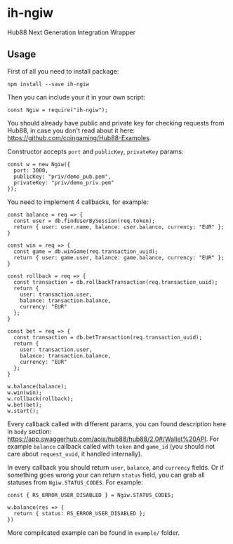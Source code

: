 # ih-ngiw

Hub88 Next Generation Integration Wrapper

## Usage

First of all you need to install package:

```
npm install --save ih-ngiw
```

Then you can include your it in your own script:

```
const Ngiw = require("ih-ngiw");
```

You should already have public and private key for checking requests from Hub88, in case you don't read about it here: https://github.com/coingaming/Hub88-Examples.

Constructor accepts `port` and `publicKey`, `privateKey` params:

```
const w = new Ngiw({
  port: 3000,
  publicKey: "priv/demo_pub.pem",
  privateKey: "priv/demo_priv.pem"
});
```

You need to implement 4 callbacks, for example:

```
const balance = req => {
  const user = db.findUserBySession(req.token);
  return { user: user.name, balance: user.balance, currency: "EUR" };
}

const win = req => {
  const game = db.winGame(req.transaction_uuid);
  return { user: game.user, balance: game.balance, currency: "EUR" };
}

const rollback = req => {
  const transaction = db.rollbackTransaction(req.transaction_uuid);
  return {
    user: transaction.user,
    balance: transaction.balance,
    currency: "EUR"
  };
}

const bet = req => {
  const transaction = db.betTransaction(req.transaction_uuid);
  return {
    user: transaction.user,
    balance: transaction.balance,
    currency: "EUR"
  };
}

w.balance(balance);
w.win(win);
w.rollback(rollback);
w.bet(bet);
w.start();

```

Every callback called with different params, you can found description here in `body` section: https://app.swaggerhub.com/apis/hub88/hub88/2.0#/Wallet%20API. For example `balance` callback called with `token` and `game_id` (you should not care about `request_uuid`, it handled internally).

In every callback you should return `user`, `balance`, and `currency` fields. Or if something goes wrong your can return `status` field, you can grab all statuses from `Ngiw.STATUS_CODES`. For example:

```
const { RS_ERROR_USER_DISABLED } = Ngiw.STATUS_CODES;

w.balance(res => {
  return { status: RS_ERROR_USER_DISABLED };
})
```

More compilcated example can be found in `example/` folder.
